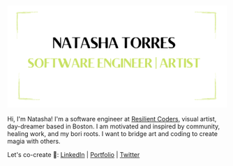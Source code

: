 

<img src="https://github.com/natashatorres/natashatorres/blob/main/githubanner.png?raw=true" alt="banner that reads Natasha Torres, Software Engineer | Visual Artist">

Hi, I'm Natasha! I'm a software engineer at <a href="http://www.resilientcoders.org">Resilient Coders</a>, visual artist, day-dreamer based in Boston. I am motivated and inspired by community, healing work, and my bori roots. I want to bridge art and coding to create magia with others.

Let's co-create 🔮: <a href="http://wwww.linkedin.com/in/natasha-torres">LinkedIn</a> | <a href="https://natashatorres.netlify.app">Portfolio</a> | <a href="https://www.twitter.com/torrestash">Twitter</a>



<!---
natashatorres/natashatorres is a ✨ special ✨ repository because its `README.md` (this file) appears on your GitHub profile.
You can click the Preview link to take a look at your changes.
--->
